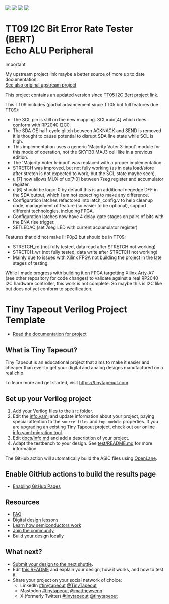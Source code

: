 ![](../../workflows/gds/badge.svg) ![](../../workflows/docs/badge.svg) ![](../../workflows/test/badge.svg) ![](../../workflows/fpga/badge.svg)

# TT09 I2C Bit Error Rate Tester (BERT)<br/>Echo ALU Peripheral

> [!IMPORTANT]
> My upstream project link maybe a better source of more up to date documentation. \
> [See also original upstream project](https://github.com/dlmiles/tt05-i2c-bert)

This project contains an updated version since
[TT05 I2C Bert project link](https://github.com/dlmiles/tt05-i2c-bert).

This TT09 includes (partial advancement since TT05 but full features due TT09):
* The SCL pin is still on the new mapping. SCL=uio[4] which does conform
with RP2040 I2C0.
* The SDA OE half-cycle glitch between ACKNACK and SEND is removed it is
thought to cause potential to disrupt SDA line state while SCL is high.
* This implementation uses a generic 'Majority Voter 3-input' module for
this mode of operation, not the SKY130 MAJ3 cell like in a previous edition.
* The 'Majority Voter 5-input' was replaced with a proper implementation.
* STRETCH was improved, but not fully working (as in data load/store after
stretch is not expected to work, but the SCL state maybe seen).
* ui[7] now allows MUX of uo[7:0] between 7seg register and accumulator
register.
* ui[6] should be logic-0 by default this is an additional negedge DFF in
the SDA output, which I am not expecting to make any difference.
* Configuration latches refactored into latch_config.v to help cleanup code,
management of feature (so easier to be optional), support different technologies,
including FPGA.
* Configuration latches now have 4 delay-gate stages on pairs of bits with
the ENA rise trigger.
* SETLEDAC (set 7seg LED with current accumulator register)

Features that did not make IHP0p2 but should be in TT09:
* STRETCH_rd (not fully tested, data read after STRETCH not working)
* STRETCH_wr (not fully tested, data write after STRETCH not working)
* Mainly due to issues with Xilinx FPGA not building the project in the late
stages of testing.

While I made progress with building it on FPGA targetting Xilinx Arty-A7
(see other repository for code changes) to validate against a real RP2040
I2C hardware controller, this work is not complete.
So maybe this is I2C like but does not yet conform to specification.

# Tiny Tapeout Verilog Project Template

- [Read the documentation for project](docs/info.md)

## What is Tiny Tapeout?

Tiny Tapeout is an educational project that aims to make it easier and cheaper than ever to get your digital and analog designs manufactured on a real chip.

To learn more and get started, visit https://tinytapeout.com.

## Set up your Verilog project

1. Add your Verilog files to the `src` folder.
2. Edit the [info.yaml](info.yaml) and update information about your project, paying special attention to the `source_files` and `top_module` properties. If you are upgrading an existing Tiny Tapeout project, check out our [online info.yaml migration tool](https://tinytapeout.github.io/tt-yaml-upgrade-tool/).
3. Edit [docs/info.md](docs/info.md) and add a description of your project.
4. Adapt the testbench to your design. See [test/README.md](test/README.md) for more information.

The GitHub action will automatically build the ASIC files using [OpenLane](https://www.zerotoasiccourse.com/terminology/openlane/).

## Enable GitHub actions to build the results page

- [Enabling GitHub Pages](https://tinytapeout.com/faq/#my-github-action-is-failing-on-the-pages-part)

## Resources

- [FAQ](https://tinytapeout.com/faq/)
- [Digital design lessons](https://tinytapeout.com/digital_design/)
- [Learn how semiconductors work](https://tinytapeout.com/siliwiz/)
- [Join the community](https://tinytapeout.com/discord)
- [Build your design locally](https://www.tinytapeout.com/guides/local-hardening/)

## What next?

- [Submit your design to the next shuttle](https://app.tinytapeout.com/).
- Edit [this README](README.md) and explain your design, how it works, and how to test it.
- Share your project on your social network of choice:
  - LinkedIn [#tinytapeout](https://www.linkedin.com/search/results/content/?keywords=%23tinytapeout) [@TinyTapeout](https://www.linkedin.com/company/100708654/)
  - Mastodon [#tinytapeout](https://chaos.social/tags/tinytapeout) [@matthewvenn](https://chaos.social/@matthewvenn)
  - X (formerly Twitter) [#tinytapeout](https://twitter.com/hashtag/tinytapeout) [@tinytapeout](https://twitter.com/tinytapeout)
